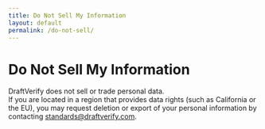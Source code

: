 ```yaml
---
title: Do Not Sell My Information
layout: default
permalink: /do-not-sell/
---
```


# Do Not Sell My Information
DraftVerify does not sell or trade personal data.  
If you are located in a region that provides data rights (such as California or the EU), you may request deletion or export of your personal information by contacting [standards@draftverify.com](mailto:standards@draftverify.com).
